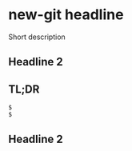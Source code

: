 # new-git headline
Short description

## Headline 2

> 

## TL;DR 

```console
$ 
$ 
```

## Headline 2



